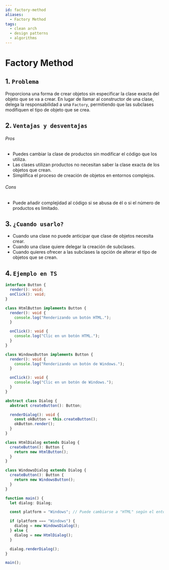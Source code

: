 ```yaml
---
id: factory-method
aliases:
  - Factory Method
tags:
  - clean arch
  - design patterns
  - algorithms
---
```


# Factory Method

## 1. `Problema`

Proporciona una forma de crear objetos sin especificar la clase exacta del objeto que se va a crear. En lugar de llamar al constructor de una clase, delega la responsabilidad a una `Factory`, permitiendo que las subclases modifiquen el tipo de objeto que se crea.

## 2. `Ventajas y desventajas`

###### Pros

- Puedes cambiar la clase de productos sin modificar el código que los utiliza.
- Las clases utilizan productos no necesitan saber la clase exacta de los objetos que crean.
- Simplifica el proceso de creación de objetos en entornos complejos.

###### Cons

- Puede añadir complejidad al código si se abusa de él o si el número de productos es limitado.

## 3. `¿Cuando usarlo?`

- Cuando una clase no puede anticipar que clase de objetos necesita crear.
- Cuando una clase quiere delegar la creación de subclases.
- Cuando quieres ofrecer a las subclases la opción de alterar el tipo de objetos que se crean.

## 4. `Ejemplo en TS`

```typescript
interface Button {
  render(): void;
  onClick(): void;
}

class HtmlButton implements Button {
  render(): void {
    console.log("Renderizando un botón HTML.");
  }

  onClick(): void {
    console.log("Clic en un botón HTML.");
  }
}

class WindowsButton implements Button {
  render(): void {
    console.log("Renderizando un botón de Windows.");
  }

  onClick(): void {
    console.log("Clic en un botón de Windows.");
  }
}

abstract class Dialog {
  abstract createButton(): Button;

  renderDialog(): void {
    const okButton = this.createButton();
    okButton.render();
  }
}

class HtmlDialog extends Dialog {
  createButton(): Button {
    return new HtmlButton();
  }
}

class WindowsDialog extends Dialog {
  createButton(): Button {
    return new WindowsButton();
  }
}

function main() {
  let dialog: Dialog;

  const platform = "Windows"; // Puede cambiarse a "HTML" según el entorno

  if (platform === "Windows") {
    dialog = new WindowsDialog();
  } else {
    dialog = new HtmlDialog();
  }

  dialog.renderDialog();
}

main();
```
